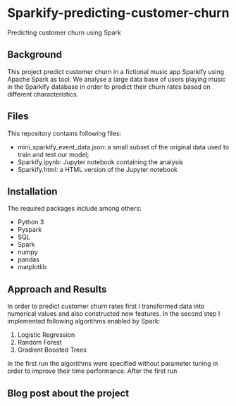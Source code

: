 # Sparkify-predicting-customer-churn
Predicting customer churn using Spark
## Background
This project predict customer churn in a fictional music app Sparkify using Apache Spark as tool. 
We analyse a large data base of users playing music in the Sparkify database in order to predict their churn rates based on different characteristics. 
## Files
This repository contains following files: 
- mini_sparkify_event_data.json: a small subset of the original data used to train and test our model;
- Sparkify.ipynb: Jupyter notebook containing the analysis
- Sparkify.html: a HTML version of the Jupyter notebook 
## Installation
The required packages include among others:
- Python 3
- Pyspark
- SQL
- Spark
- numpy
- pandas
- matplotlib 
## Approach and Results
In order to predict customer churn rates first I transformed data into numerical values and also constructed new features. 
In the second step I implemented following algorithms enabled by Spark:

1. Logistic Regression
2. Random Forest
3. Gradient Boosted Trees

In the first run the algorithms were specified without parameter tuning in order to improve their time performance.
After the first run 

## Blog post about the project


